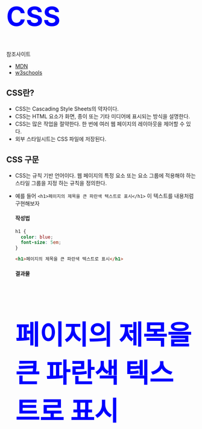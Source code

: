 # CSS

참조사이트

- [MDN](https://developer.mozilla.org/ko/docs/Web/CSS)
- [w3schools](https://www.w3schools.com/css/css_intro.asp)

## CSS란?

- CSS는 Cascading Style Sheets의 약자이다.
- CSS는 HTML 요소가 화면, 종이 또는 기타 미디어에 표시되는 방식을 설명한다.
- CSS는 많은 작업을 절약한다. 한 번에 여러 웹 페이지의 레이아웃을 제어할 수 있다.
- 외부 스타일시트는 CSS 파일에 저장된다.

## CSS 구문

- CSS는 규칙 기반 언어이다. 웹 페이지의 특정 요소 또는 요소 그룹에 적용해야 하는 스타일 그룹을 지정 하는 규칙을 정의한다.
- 예를 들어 `<h1>페이지의 제목을 큰 파란색 텍스트로 표시</h1>` 이 텍스트를 내용처럼 구현해보자

  #### 작성법

  ```css
  h1 {
    color: blue;
    font-size: 5em;
  }
  ```

  ```html
  <h1>페이지의 제목을 큰 파란색 텍스트로 표시</h1>
  ```

  #### 결과물

  <!DOCTYPE html>
  <html lang="ko">
  <head>
    <meta charset="UTF-8">
    <meta http-equiv="X-UA-Compatible" content="IE=edge">
    <meta name="viewport" content="width=device-width, initial-scale=1.0, user-scalable=no">
    <title>css test</title>
  </head>
  <body>
    <h1>페이지의 제목을 큰 파란색 텍스트로 표시</h1>
    <style>
        h1 {
            color: blue;
            font-size: 5em;
        }
    </style>
  </body>
  </html>
